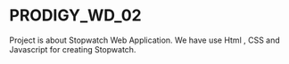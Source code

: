 # PRODIGY_WD_02
Project is about Stopwatch Web Application. We have use Html , CSS and Javascript for creating Stopwatch.
